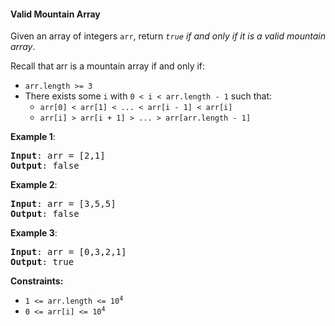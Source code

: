 #### Valid Mountain Array
Given an array of integers `arr`, return _`true`  if and only if it is a valid mountain array_.

Recall that arr is a mountain array if and only if:
* `arr.length >= 3`
* There exists some `i` with `0 < i < arr.length - 1` such that:
  * `arr[0] < arr[1] < ... < arr[i - 1] < arr[i]`
  * `arr[i] > arr[i + 1] > ... > arr[arr.length - 1]`

**Example 1**:
<pre><b>Input</b>: arr = [2,1]
<b>Output</b>: false
</pre>

**Example 2**:
<pre><b>Input</b>: arr = [3,5,5]
<b>Output</b>: false
</pre>

**Example 3**:
<pre><b>Input</b>: arr = [0,3,2,1]
<b>Output</b>: true
</pre>

**Constraints:**
* <code>1 <= arr.length <= 10<sup>4</sup></code>
* <code>0 <= arr[i] <= 10<sup>4</sup></code>

